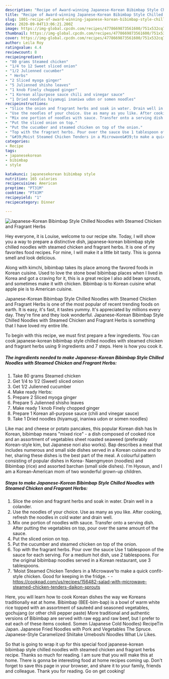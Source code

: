 ```yaml
---
description: "Recipe of Award-winning Japanese-Korean Bibimbap Style Chilled Noodles with Steamed Chicken and Fragrant Herbs"
title: "Recipe of Award-winning Japanese-Korean Bibimbap Style Chilled Noodles with Steamed Chicken and Fragrant Herbs"
slug: 1801-recipe-of-award-winning-japanese-korean-bibimbap-style-chilled-noodles-with-steamed-chicken-and-fragrant-herbs
date: 2020-09-04T13:06:21.200Z
image: https://img-global.cpcdn.com/recipes/4778669873561600/751x532cq70/japanese-korean-bibimbap-style-chilled-noodles-with-steamed-chicken-and-fragrant-herbs-recipe-main-photo.jpg
thumbnail: https://img-global.cpcdn.com/recipes/4778669873561600/751x532cq70/japanese-korean-bibimbap-style-chilled-noodles-with-steamed-chicken-and-fragrant-herbs-recipe-main-photo.jpg
cover: https://img-global.cpcdn.com/recipes/4778669873561600/751x532cq70/japanese-korean-bibimbap-style-chilled-noodles-with-steamed-chicken-and-fragrant-herbs-recipe-main-photo.jpg
author: Leila Roy
ratingvalue: 4.4
reviewcount: 8
recipeingredient:
- "80 grams Steamed chicken"
- "1/4 to 12 Sweet sliced onion"
- "1/2 Julienned cucumber"
- " Herbs"
- "2 Sliced myoga ginger"
- "5 Julienned shisho leaves"
- "1 knob Finely chopped ginger"
- "1 Korean allpurpose sauce chili and vinegar sauce"
- "1 Dried noodles hiyamugi inaniwa udon or somen noodles"
recipeinstructions:
- "Slice the onion and fragrant herbs and soak in water. Drain well in a colander."
- "Use the noodles of your choice. Use as many as you like. After cooking, refresh the noodles in cold water and drain well."
- "Mix one portion of noodles with sauce. Transfer onto a serving dish. After putting the vegetables on top, pour over the same amount of the sauce."
- "Put the sliced onion on top."
- "Put the cucumber and steamed chicken on top of the onion."
- "Top with the fragrant herbs. Pour over the sauce Use 1 tablespoon of the sauce for each serving. For a medium hot dish, use 2 tablespoons. For the original bibimbap noodles served in a Korean restaurant, use 3 tablespoons."
- "&#39;Moist Steamed Chicken Tenders in a Microwave&#39;to make a quick confit-style chicken. Good for keeping in the fridge.  https://cookpad.com/us/recipes/156482-salad-with-microwave-steamed-chicken-tenders-daikon-sprouts"
categories:
- Recipe
tags:
- japanesekorean
- bibimbap
- style

katakunci: japanesekorean bibimbap style 
nutrition: 165 calories
recipecuisine: American
preptime: "PT31M"
cooktime: "PT43M"
recipeyield: "1"
recipecategory: Dinner

---
```



![Japanese-Korean Bibimbap Style Chilled Noodles with Steamed Chicken and Fragrant Herbs](https://img-global.cpcdn.com/recipes/4778669873561600/751x532cq70/japanese-korean-bibimbap-style-chilled-noodles-with-steamed-chicken-and-fragrant-herbs-recipe-main-photo.jpg)

Hey everyone, it is Louise, welcome to our recipe site. Today, I will show you a way to prepare a distinctive dish, japanese-korean bibimbap style chilled noodles with steamed chicken and fragrant herbs. It is one of my favorites food recipes. For mine, I will make it a little bit tasty. This is gonna smell and look delicious.

Along with kimchi, bibimbap takes its place among the favored foods in Korean cuisine. Used to love the stone bowl bibimbap places when I lived in Korea and got a craving for it, this is a great recipe I also add bean sprouts, and sometimes make it with chicken. Bibimbap is to Korean cuisine what apple pie is to American cuisine.

Japanese-Korean Bibimbap Style Chilled Noodles with Steamed Chicken and Fragrant Herbs is one of the most popular of recent trending foods on earth. It is easy, it's fast, it tastes yummy. It's appreciated by millions every day. They're fine and they look wonderful. Japanese-Korean Bibimbap Style Chilled Noodles with Steamed Chicken and Fragrant Herbs is something that I have loved my entire life.


To begin with this recipe, we must first prepare a few ingredients. You can cook japanese-korean bibimbap style chilled noodles with steamed chicken and fragrant herbs using 9 ingredients and 7 steps. Here is how you cook it.

<!--inarticleads1-->

##### The ingredients needed to make Japanese-Korean Bibimbap Style Chilled Noodles with Steamed Chicken and Fragrant Herbs:

1. Take 80 grams Steamed chicken
1. Get 1/4 to 1/2 (Sweet) sliced onion
1. Get 1/2 Julienned cucumber
1. Make ready  Herbs:
1. Prepare 2 Sliced myoga ginger
1. Prepare 5 Julienned shisho leaves
1. Make ready 1 knob Finely chopped ginger
1. Prepare 1 Korean all-purpose sauce (chili and vinegar sauce)
1. Take 1 Dried noodles (hiyamugi, inaniwa udon or somen noodles)


Like mac and cheese or potato pancakes, this popular Korean dish has In Korean, bibimbap means &#34;mixed rice&#34; - a dish composed of cooked rice and an assortment of vegetables sheet roasted seaweed (preferably Korean-style kim, but Japanese nori also works). Bap describes a meal that includes numerous and small side dishes served in a Korean cuisine and to her, sharing these dishes is the best part of the meal. A colourful pattern consisting of popular dishes in Korea- Naengmyeon (noodles) and Bibimbap (rice) and assorted barchan (small side dishes). I&#39;m Hyosun, and I am a Korean-American mom of two wonderful grown-up children. 

<!--inarticleads2-->

##### Steps to make Japanese-Korean Bibimbap Style Chilled Noodles with Steamed Chicken and Fragrant Herbs:

1. Slice the onion and fragrant herbs and soak in water. Drain well in a colander.
1. Use the noodles of your choice. Use as many as you like. After cooking, refresh the noodles in cold water and drain well.
1. Mix one portion of noodles with sauce. Transfer onto a serving dish. After putting the vegetables on top, pour over the same amount of the sauce.
1. Put the sliced onion on top.
1. Put the cucumber and steamed chicken on top of the onion.
1. Top with the fragrant herbs. Pour over the sauce Use 1 tablespoon of the sauce for each serving. For a medium hot dish, use 2 tablespoons. For the original bibimbap noodles served in a Korean restaurant, use 3 tablespoons.
1. &#39;Moist Steamed Chicken Tenders in a Microwave&#39;to make a quick confit-style chicken. Good for keeping in the fridge. -  - https://cookpad.com/us/recipes/156482-salad-with-microwave-steamed-chicken-tenders-daikon-sprouts


Here, you will learn how to cook Korean dishes the way we Koreans traditionally eat at home. Bibimbap (BEE-bim-bap) is a bowl of warm white rice topped with an assortment of sauteéd and seasoned vegetables, gochujang (or other chili pepper paste) More traditional and authentic versions of Bibimbap are served with raw egg and raw beef, but I prefer to eat each of these items cooked. Somen (Japanese Cold Noodles) RecipeTin Japan. Japanese Fried Noodles with Pork and Vegetables The Spruce. Japanese-Style Caramelized Shiitake Umeboshi Noodles What Liv Likes. 

So that is going to wrap it up for this special food japanese-korean bibimbap style chilled noodles with steamed chicken and fragrant herbs recipe. Thanks so much for reading. I am sure that you will make this at home. There is gonna be interesting food at home recipes coming up. Don't forget to save this page in your browser, and share it to your family, friends and colleague. Thank you for reading. Go on get cooking!
